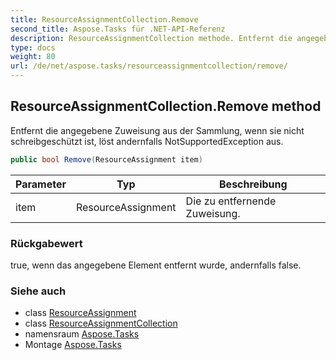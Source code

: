 ```yaml
---
title: ResourceAssignmentCollection.Remove
second_title: Aspose.Tasks für .NET-API-Referenz
description: ResourceAssignmentCollection methode. Entfernt die angegebene Zuweisung aus der Sammlung wenn sie nicht schreibgeschützt ist löst andernfalls NotSupportedException aus.
type: docs
weight: 80
url: /de/net/aspose.tasks/resourceassignmentcollection/remove/
---
```

## ResourceAssignmentCollection.Remove method

Entfernt die angegebene Zuweisung aus der Sammlung, wenn sie nicht schreibgeschützt ist, löst andernfalls NotSupportedException aus.

```csharp
public bool Remove(ResourceAssignment item)
```

| Parameter | Typ | Beschreibung |
| --- | --- | --- |
| item | ResourceAssignment | Die zu entfernende Zuweisung. |

### Rückgabewert

true, wenn das angegebene Element entfernt wurde, andernfalls false.

### Siehe auch

* class [ResourceAssignment](../../resourceassignment/)
* class [ResourceAssignmentCollection](../)
* namensraum [Aspose.Tasks](../../resourceassignmentcollection/)
* Montage [Aspose.Tasks](../../../)


